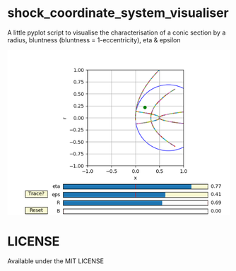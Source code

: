 # shock_coordinate_system_visualiser
A little pyplot script to visualise the characterisation of a conic section by a radius, bluntness (bluntness = 1-eccentricity), eta &amp; epsilon

![alt text](https://raw.githubusercontent.com/TropicalIsland/shock_coordinate_system_visualiser/master/Coord_plt.png)

# LICENSE
Available under the MIT LICENSE
